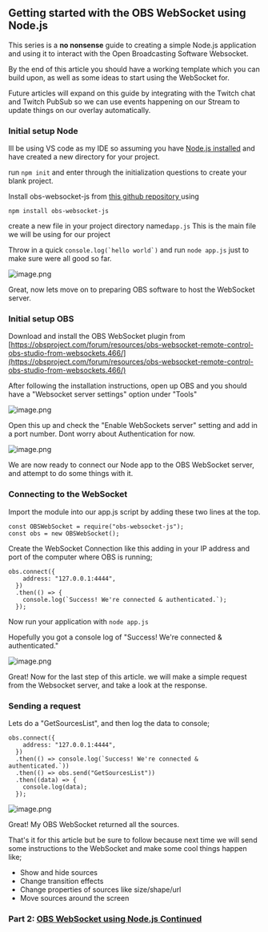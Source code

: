 ## Getting started with the OBS WebSocket using Node.js

This series is a **no nonsense** guide to creating a simple Node.js application and using it to interact with the Open Broadcasting Software Websocket.

By the end of this article you should have a working template which you can build upon, as well as some ideas to start using the WebSocket for.

Future articles will expand on this guide by integrating with the Twitch chat and Twitch PubSub so we can use events happening on our Stream to update things on our overlay automatically.

### Initial setup Node


Ill be using VS code as my IDE so assuming you have [Node.js installed](https://nodejs.org/en/download/) and have created a new directory for your project.

run ```npm init``` and enter through the initialization questions to create your blank project.

Install obs-websocket-js from [this github repository
](https://github.com/obs-websocket-community-projects/obs-websocket-js)  using 
```
npm install obs-websocket-js
``` 


create a new file in your project directory named```app.js``` This is the main file we will be using for our project

Throw in a quick ```console.log(`hello world`)``` and run ```node app.js``` just to make sure were all good so far.

![image.png](https://cdn.hashnode.com/res/hashnode/image/upload/v1649652431346/ru5Ern6nS.png)

Great, now lets move on to preparing OBS software to host the WebSocket server.

### Initial setup OBS

Download and install the OBS WebSocket plugin from [https://obsproject.com/forum/resources/obs-websocket-remote-control-obs-studio-from-websockets.466/](https://obsproject.com/forum/resources/obs-websocket-remote-control-obs-studio-from-websockets.466/)

After following the installation instructions, open up OBS and you should have a "Websocket server settings" option under "Tools"

![image.png](https://cdn.hashnode.com/res/hashnode/image/upload/v1649652778265/IF5lXPAvk.png)

Open this up and check the "Enable WebSockets server" setting and add in a port number. Dont worry about Authentication for now.

![image.png](https://cdn.hashnode.com/res/hashnode/image/upload/v1649652834398/dV5RWovoX.png)

We are now ready to connect our Node app to the OBS WebSocket server, and attempt to do some things with it.

### Connecting to the WebSocket

Import the module into our app.js script by adding these two lines at the top.

```
const OBSWebSocket = require("obs-websocket-js");
const obs = new OBSWebSocket();
```

Create the WebSocket Connection like this adding in your IP address and port of the computer where OBS is running;

```
obs.connect({
    address: "127.0.0.1:4444",
  })
  .then(() => {
    console.log(`Success! We're connected & authenticated.`);
  });
```

Now run your application with ```node app.js```

Hopefully you got a console log of "Success! We're connected & authenticated." 


![image.png](https://cdn.hashnode.com/res/hashnode/image/upload/v1649654700869/l2guWCF1K.png)

Great! Now for the last step of this article. we will make a simple request from the Websocket server, and take a look at the response.

### Sending a request

Lets do a "GetSourcesList", and then log the data to console;


```
obs.connect({
    address: "127.0.0.1:4444",
  })
  .then(() => console.log(`Success! We're connected & authenticated.`))
  .then(() => obs.send("GetSourcesList"))
  .then((data) => {
    console.log(data);
  });
```




![image.png](https://cdn.hashnode.com/res/hashnode/image/upload/v1649654592971/6k46A9dNE.png)

Great!  My OBS WebSocket returned all the sources.

That's it for this article but be sure to follow because next time we will send some instructions to the WebSocket and make some cool things happen like;

- Show and hide sources
- Change transition effects
- Change properties of sources like size/shape/url
- Move sources around the screen


### Part 2: [OBS WebSocket using Node.js Continued](https://alecjeay.hashnode.dev/obs-websocket-using-nodejs-continued)














